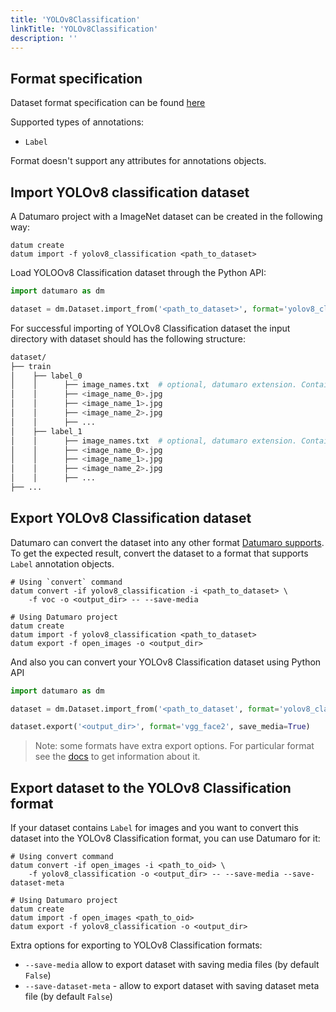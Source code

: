 ```yaml
---
title: 'YOLOv8Classification'
linkTitle: 'YOLOv8Classification'
description: ''
---
```


## Format specification
Dataset format specification can be found
[here](https://docs.ultralytics.com/datasets/classify/)

Supported types of annotations:
- `Label`

Format doesn't support any attributes for annotations objects.


## Import YOLOv8 classification dataset

A Datumaro project with a ImageNet dataset can be created
in the following way:

```
datum create
datum import -f yolov8_classification <path_to_dataset>
```

Load YOLOOv8 Classification dataset through the Python API:

```python
import datumaro as dm

dataset = dm.Dataset.import_from('<path_to_dataset>', format='yolov8_classification')
```

For successful importing of YOLOv8 Classification dataset the input directory with dataset
should has the following structure:

```bash
dataset/
├── train
│    ├── label_0
│    │      ├── image_names.txt  # optional, datumaro extension. Contains list of images
│    │      ├── <image_name_0>.jpg
│    │      ├── <image_name_1>.jpg
│    │      ├── <image_name_2>.jpg
│    │      ├── ...
│    ├── label_1
│    │      ├── image_names.txt  # optional, datumaro extension. Contains list of images
│    │      ├── <image_name_0>.jpg
│    │      ├── <image_name_1>.jpg
│    │      ├── <image_name_2>.jpg
│    │      ├── ...
├── ...
```

## Export YOLOv8 Classification dataset

Datumaro can convert the dataset into any other format
[Datumaro supports](/docs/user-manual/supported_formats).
To get the expected result, convert the dataset to a format
that supports `Label` annotation objects.

```
# Using `convert` command
datum convert -if yolov8_classification -i <path_to_dataset> \
    -f voc -o <output_dir> -- --save-media

# Using Datumaro project
datum create
datum import -f yolov8_classification <path_to_dataset>
datum export -f open_images -o <output_dir>
```

And also you can convert your YOLOv8 Classification dataset using Python API

```python
import datumaro as dm

dataset = dm.Dataset.import_from('<path_to_dataset', format='yolov8_classification')

dataset.export('<output_dir>', format='vgg_face2', save_media=True)
```

> Note: some formats have extra export options. For particular format see the
> [docs](/docs/formats/) to get information about it.

## Export dataset to the YOLOv8 Classification format

If your dataset contains `Label` for images and you want to convert this
dataset into the YOLOv8 Classification format, you can use Datumaro for it:

```
# Using convert command
datum convert -if open_images -i <path_to_oid> \
    -f yolov8_classification -o <output_dir> -- --save-media --save-dataset-meta

# Using Datumaro project
datum create
datum import -f open_images <path_to_oid>
datum export -f yolov8_classification -o <output_dir>
```

Extra options for exporting to YOLOv8 Classification formats:
- `--save-media` allow to export dataset with saving media files
  (by default `False`)
- `--save-dataset-meta` - allow to export dataset with saving dataset meta
  file (by default `False`)
